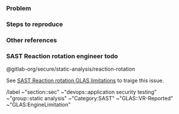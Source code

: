 <!---
This template facilitates communication between VR and SAST team regarding GLAS engine improvements.
Use this to raise cases where the GLAS engine's behavior does not align with the SAST rule.
--->

### Problem
<!-- Describe the limitation in the GLAS engine:
- What capability is missing
- Security impact (false positives/negatives) -->

### Steps to reproduce
<!-- Provide:
1. Code example that demonstrates the limitation
1. Rule that exposes the limitation (ID/pattern)
1. Expected vs actual behavior
1. Semgrep playground link (if applicable) -->

### Other references
<!-- Include relevant links such as:
- Rule MR with failing test
- GLAS pipeline with failing job
- GLAS results JSON file -->

### SAST Reaction rotation engineer todo
@gitlab-org/secure/static-analysis/reaction-rotation

See [SAST Reaction rotation GLAS limitations](https://handbook.gitlab.com/handbook/engineering/development/sec/secure/static-analysis/reaction_rotation/#glas-limitations-issues) to traige this issue.

/label ~"section::sec" ~"devops::application security testing" ~"group::static analysis" ~"Category:SAST" ~"GLAS::VR-Reported" ~"GLAS:EngineLimitation"
